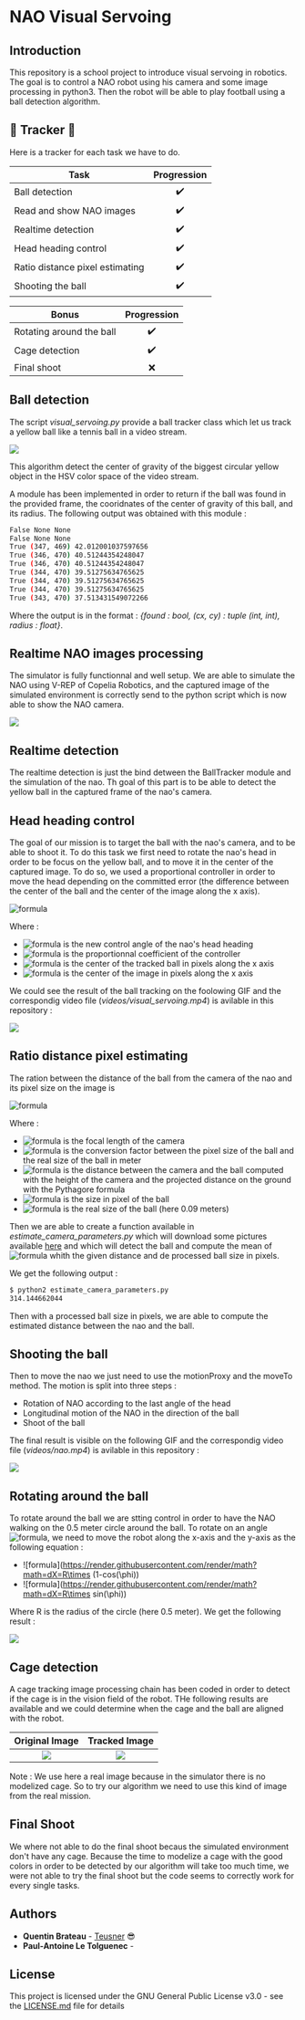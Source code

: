 # NAO Visual Servoing

## Introduction

This repository is a school project to introduce visual servoing in robotics. The goal is to control a NAO robot using his camera and some image processing in python3. Then the robot will be able to play football using a ball detection algorithm.

## :barber: Tracker :barber:
Here is a tracker for each task we have to do.

| Task                            | Progression      |
| --------------------------------|:----------------:|
| Ball detection                  |:heavy_check_mark:|
| Read and show NAO images        |:heavy_check_mark:|
| Realtime detection              |:heavy_check_mark:|
| Head heading control            |:heavy_check_mark:|
| Ratio distance pixel estimating |:heavy_check_mark:|
| Shooting the ball               |:heavy_check_mark:|

| Bonus                           | Progression      |
| --------------------------------|:----------------:|
| Rotating around the ball        |:heavy_check_mark:|
| Cage detection                  |:heavy_check_mark:|
| Final shoot                     |:x:               |

## Ball detection

The script *visual_servoing.py* provide a ball tracker class which let us track a yellow ball like a tennis ball in a video stream.

![](imgs/ball_tracking.png)

This algorithm detect the center of gravity of the biggest circular yellow object in the HSV color space of the video stream.

A module has been implemented in order to return if the ball was found in the provided frame, the cooridnates of the center of gravity of this ball, and its radius. The following output was obtained with this module :

```bash
False None None
False None None
True (347, 469) 42.012001037597656
True (346, 470) 40.51244354248047
True (346, 470) 40.51244354248047
True (344, 470) 39.51275634765625
True (344, 470) 39.51275634765625
True (344, 470) 39.51275634765625
True (343, 470) 37.513431549072266
```

Where the output is in the format : *{found : bool, (cx, cy) : tuple (int, int), radius : float}*.

## Realtime NAO images processing

The simulator is fully functionnal and well setup. We are able to simulate the NAO using V-REP of Copelia Robotics, and the captured image of the simulated environment is correctly send to the python script which is now able to show the NAO camera.

![](imgs/nao_camera.png)

## Realtime detection

The realtime detection is just the bind detween the BallTracker module and the simulation of the nao. Th goal of this part is to be able to detect the yellow ball in the captured frame of the nao's camera.

## Head heading control

The goal of our mission is to target the ball with the nao's camera, and to be able to shoot it. To do this task we first need to rotate the nao's head in order to be focus on the yellow ball, and to move it in the center of the captured image. To do so, we used a proportional controller in order to move the head depending on the committed error (the difference between the center of the ball and the center of the image along the x axis).

![formula](https://render.githubusercontent.com/render/math?math=\theta_c=K_p.(c_x-c_0))

Where :
* ![formula](https://render.githubusercontent.com/render/math?math=\theta_c) is the new control angle of the nao's head heading
* ![formula](https://render.githubusercontent.com/render/math?math=K_p) is the proportionnal coefficient of the controller
* ![formula](https://render.githubusercontent.com/render/math?math=c_x) is the center of the tracked ball in pixels along the x axis
* ![formula](https://render.githubusercontent.com/render/math?math=c_0) is the center of the image in pixels along the x axis

We could see the result of the ball tracking on the foolowing GIF and the correspondig video file (_videos/visual\_servoing.mp4_) is avilable in this repository :

![](videos/visual_servoing.gif)

## Ratio distance pixel estimating

The ration between the distance of the ball from the camera of the nao and its pixel size on the image is

![formula](https://render.githubusercontent.com/render/math?math=\frac{\lambda}{\beta}=\frac{d_B.l_{px}}{l_B})

Where :
* ![formula](https://render.githubusercontent.com/render/math?math=\lambda) is the focal length of the camera
* ![formula](https://render.githubusercontent.com/render/math?math=\beta) is the conversion factor between the pixel size of the ball and the real size of the ball in meter
* ![formula](https://render.githubusercontent.com/render/math?math=d_B) is the distance between the camera and the ball computed with the height of the camera and the projected distance on the ground with the Pythagore formula
* ![formula](https://render.githubusercontent.com/render/math?math=l_{px}) is the size in pixel of the ball
* ![formula](https://render.githubusercontent.com/render/math?math=l_B) is the real size of the ball (here 0.09 meters)

Then we are able to create a function available in *estimate_camera_parameters.py* which will download some pictures available [here](https://ensta-bretagne.fr/zerr/filerepo/vsik/nao/) and which will detect the ball and compute the mean of ![formula](https://render.githubusercontent.com/render/math?math=\frac{\lambda}{\beta}) whith the given distance and de processed ball size in pixels.

We get the following output :

```bash
$ python2 estimate_camera_parameters.py
314.144662044
```

Then with a processed ball size in pixels, we are able to compute the estimated distance between the nao and the ball.

## Shooting the ball

Then to move the nao we just need to use the motionProxy and the moveTo method. The motion is split into three steps :
* Rotation of NAO according to the last angle of the head
* Longitudinal motion of the NAO in the direction of the ball
* Shoot of the ball

The final result is visible on the following GIF and the correspondig video file (_videos/nao.mp4_) is avilable in this repository :

![](videos/nao.gif)

## Rotating around the ball

To rotate around the ball we are stting control in order to have the NAO walking on the 0.5 meter circle around the ball. To rotate on an angle ![formula](https://render.githubusercontent.com/render/math?math=\phi), we need to move the robot along the x-axis and the y-axis as the following equation :

* ![formula](https://render.githubusercontent.com/render/math?math=dX=R\times (1-cos(\phi))
* ![formula](https://render.githubusercontent.com/render/math?math=dX=R\times sin(\phi))

Where R is the radius of the circle (here 0.5 meter). We get the following result :

![](videos/nao_rotating.gif)

## Cage detection

A cage tracking image processing chain has been coded in order to detect if the cage is in the vision field of the robot. THe following results are available and we could determine when the cage and the ball are aligned with the robot.

| Original Image             | Tracked Image            |
|:--------------------------:|:------------------------:| 
|![](./imgs/cage_notrack.png)|![](./imgs/cage_track.png)|

Note : We use here a real image because in the simulator there is no modelized cage. So to try our algorithm we need to use this kind of image from the real mission.

## Final Shoot

We where not able to do the final shoot becaus the simulated environment don't have any cage. Because the time to modelize a cage with the good colors in order to be detected by our algorithm will take too much time, we were not able to try the final shoot but the code seems to correctly work for every single tasks.

## Authors

* **Quentin Brateau** -  [Teusner](https://github.com/Teusner) :sunglasses:
* **Paul-Antoine Le Tolguenec** - 

## License

This project is licensed under the GNU General Public License v3.0 - see the [LICENSE.md](LICENSE.md) file for details
